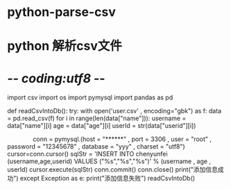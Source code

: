 # python-parse-csv
# python 解析csv文件

# -*- coding:utf8 -*-  

import csv
import os
import pymysql
import pandas as pd

def readCsvIntoDb():
    try:
        with open('user.csv' , encoding="gbk") as f:
            data = pd.read_csv(f)
            for i in range(len(data["name"])):
                username = data["name"][i]
                age = data["age"][i]
                userId = str(data["userid"][i])

                conn = pymysql.(host = "******" , port = 3306 , user = "root" , password = "12345678" , database = "yyy" , charset = "utf8")
                cursor=conn.cursor() 
                sqlStr = 'INSERT INTO chenyunfei (username,age,userid) VALUES ("%s","%s","%s")' % (username , age , userId)
                cursor.execute(sqlStr)
                conn.commit()
                conn.close()
            print("添加信息成功")
    except Exception as e:
            print("添加信息失败")
readCsvIntoDb()
